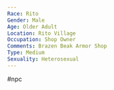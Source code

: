 ```yaml
---
Race: Rito
Gender: Male
Age: Older Adult
Location: Rito Village
Occupation: Shop Owner
Comments: Brazen Beak Armor Shop
Type: Medium
Sexuality: Heterosexual
---
```

 #npc 

